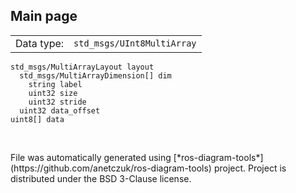 <!--
File was automatically generated using 'ros-diagram-tools' project.
Project is distributed under the BSD 3-Clause license.
-->

## Main page

|     |     |
| --- | --- |
| Data type: | `std_msgs/UInt8MultiArray` |

```
std_msgs/MultiArrayLayout layout
  std_msgs/MultiArrayDimension[] dim
    string label
    uint32 size
    uint32 stride
  uint32 data_offset
uint8[] data


```


</br>
File was automatically generated using [*ros-diagram-tools*](https://github.com/anetczuk/ros-diagram-tools) project.
Project is distributed under the BSD 3-Clause license.
